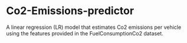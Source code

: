 # Co2-Emissions-predictor
A linear regression (LR) model that estimates Co2 emissions per vehicle using the features provided in the FuelConsumptionCo2 dataset.
